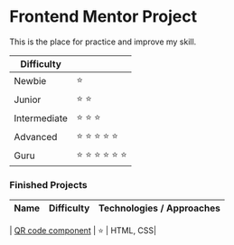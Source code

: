 # Frontend Mentor Project

This is the place for practice and improve my skill.


|Difficulty | |
|---|---|
| Newbie | :star: |
| Junior | :star: :star: |
| Intermediate | :star: :star: :star:  |
| Advanced | :star: :star: :star: :star: :star: |
| Guru | :star: :star: :star: :star: :star: :star: |


### Finished Projects

|Name|Difficulty| Technologies / Approaches |
|---|---|---|

| [QR code component](https://nyansunbo.github.io/frontendmentor/qr-code-component-main/?fbclid=IwZXh0bgNhZW0CMTAAAR25WIvSd4DEIiQmKkgOPftjkwEyWgRgyrc4ZmutjsBCe19JFEqhxA52sMY_aem_ZmFrZWR1bW15MTZieXRlcw) | :star:   | HTML, CSS|
